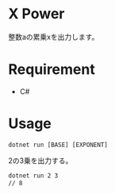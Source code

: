 # X Power
整数aの累乗xを出力します。

# Requirement
* C#

# Usage
```
dotnet run [BASE] [EXPONENT]
```

2の3乗を出力する。
```bash
dotnet run 2 3
// 8
```